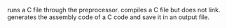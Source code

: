 runs a C file through the preprocessor.
compiles a C file but does not link.
generates the assembly code of a C code and save it in an output file.
